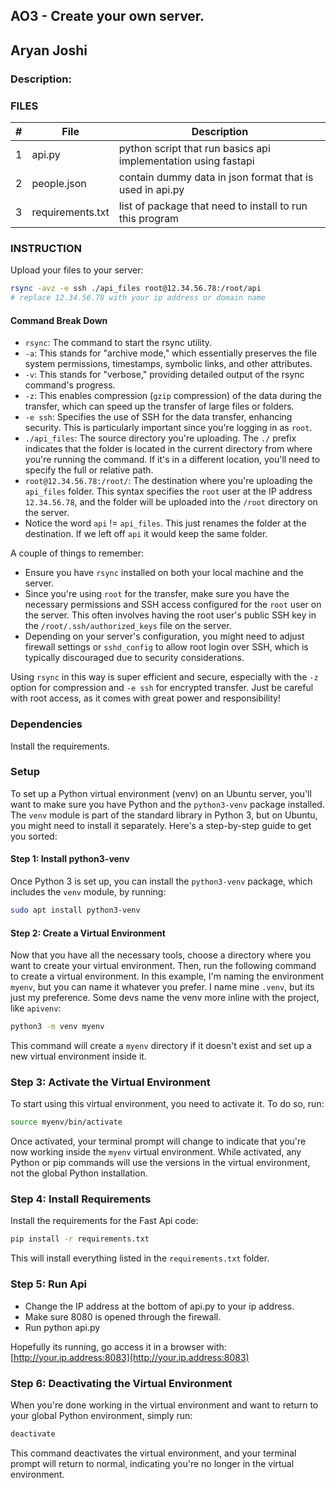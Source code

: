 ## AO3 -  Create your own server.
## Aryan Joshi
### Description:


### FILES

|   #   | File             | Description                                                        |
| :---: | ---------------- | -------------------------------------------------------------------|
|   1   | api.py           | python script that run basics api implementation using fastapi     |
|   2   | people.json      | contain dummy data in json format that is used in api.py           |
|   3   | requirements.txt | list of package that need to install to run this program           |


### INSTRUCTION

Upload your files to your server: 

```bash
rsync -avz -e ssh ./api_files root@12.34.56.78:/root/api
# replace 12.34.56.78 with your ip address or domain name
```

#### Command Break Down

- `rsync`: The command to start the rsync utility.
- `-a`: This stands for "archive mode," which essentially preserves the file system permissions, timestamps, symbolic links, and other attributes.
- `-v`: This stands for "verbose," providing detailed output of the rsync command's progress.
- `-z`: This enables compression (`gzip` compression) of the data during the transfer, which can speed up the transfer of large files or folders.
- `-e ssh`: Specifies the use of SSH for the data transfer, enhancing security. This is particularly important since you're logging in as `root`.
- `./api_files`: The source directory you're uploading. The `./` prefix indicates that the folder is located in the current directory from where you're running the command. If it's in a different location, you'll need to specify the full or relative path.
- `root@12.34.56.78:/root/`: The destination where you're uploading the `api_files` folder. This syntax specifies the `root` user at the IP address `12.34.56.78`, and the folder will be uploaded into the `/root` directory on the server.
- Notice the word `api` != `api_files`. This just renames the folder at the destination. If we left off `api` it would keep the same folder.

A couple of things to remember:
- Ensure you have `rsync` installed on both your local machine and the server.
- Since you're using `root` for the transfer, make sure you have the necessary permissions and SSH access configured for the `root` user on the server. This often involves having the root user's public SSH key in the `/root/.ssh/authorized_keys` file on the server.
- Depending on your server's configuration, you might need to adjust firewall settings or `sshd_config` to allow root login over SSH, which is typically discouraged due to security considerations.

Using `rsync` in this way is super efficient and secure, especially with the `-z` option for compression and `-e ssh` for encrypted transfer. Just be careful with root access, as it comes with great power and responsibility!

### Dependencies

Install the requirements. 


### Setup

To set up a Python virtual environment (venv) on an Ubuntu server, you'll want to make sure you have Python and the `python3-venv` package installed. The `venv` module is part of the standard library in Python 3, but on Ubuntu, you might need to install it separately. Here's a step-by-step guide to get you sorted:

#### Step 1: Install python3-venv

Once Python 3 is set up, you can install the `python3-venv` package, which includes the `venv` module, by running:

```bash
sudo apt install python3-venv
```

#### Step 2: Create a Virtual Environment

Now that you have all the necessary tools, choose a directory where you want to create your virtual environment. Then, run the following command to create a virtual environment. In this example, I'm naming the environment `myenv`, but you can name it whatever you prefer. I name mine `.venv`, but its just my preference. Some devs name the venv more inline with the project, like `apivenv`:

```bash
python3 -m venv myenv
```

This command will create a `myenv` directory if it doesn't exist and set up a new virtual environment inside it.

### Step 3: Activate the Virtual Environment

To start using this virtual environment, you need to activate it. To do so, run:

```bash
source myenv/bin/activate
```

Once activated, your terminal prompt will change to indicate that you're now working inside the `myenv` virtual environment. While activated, any Python or pip commands will use the versions in the virtual environment, not the global Python installation.

### Step 4: Install Requirements

Install the requirements for the Fast Api code:

```bash
pip install -r requirements.txt
```

This will install everything listed in the `requirements.txt` folder.

### Step 5: Run Api

- Change the IP address at the bottom of api.py to your ip address.
- Make sure 8080 is opened through the firewall.
- Run python api.py

Hopefully its running, go access it in a browser with: [http://your.ip.address:8083](http://your.ip.address:8083)


### Step 6: Deactivating the Virtual Environment

When you're done working in the virtual environment and want to return to your global Python environment, simply run:

```bash
deactivate
```

This command deactivates the virtual environment, and your terminal prompt will return to normal, indicating you're no longer in the virtual environment.




